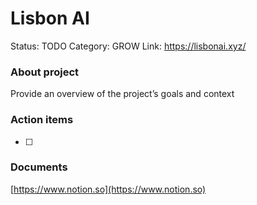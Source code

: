 # Lisbon AI

Status: TODO
Category: GROW
Link: https://lisbonai.xyz/

### About project

Provide an overview of the project’s goals and context

### Action items

- [ ]  

### Documents

[https://www.notion.so](https://www.notion.so)